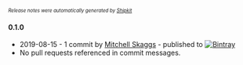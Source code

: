<sup><sup>*Release notes were automatically generated by [Shipkit](http://shipkit.org/)*</sup></sup>

#### 0.1.0
 - 2019-08-15 - 1 commit by [Mitchell Skaggs](https://github.com/magneticflux-) - published to [![Bintray](https://img.shields.io/badge/Bintray-0.1.0-green.svg)](https://bintray.com/magneticflux/maven/fabric-start-the-music/0.1.0)
 - No pull requests referenced in commit messages.

